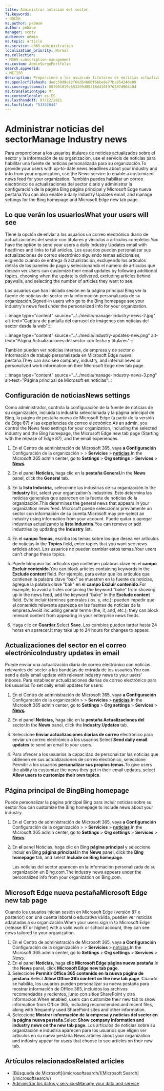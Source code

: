 ```yaml
---
title: Administrar noticias del sector
f1.keywords:
- NOCSH
ms.author: pebaum
author: pebaum
manager: scotv
audience: Admin
ms.topic: article
ms.service: o365-administration
localization_priority: Normal
ms.collection:
- M365-subscription-management
ms.custom: AdminSurgePortfolio
search.appverid:
- MET150
description: Proporcione a los usuarios titulares de noticias actualizados sobre su sector e información de su organización, use el servicio de noticias para habilitar una fuente de noticias personalizada para su organización.
ms.openlocfilehash: dedc39d9c82f66d64660f66be8e77ba954246e09
ms.sourcegitcommit: 00f001019c653269d85718d410f970887d904304
ms.translationtype: MT
ms.contentlocale: es-ES
ms.lasthandoff: 07/12/2021
ms.locfileid: "53392844"
---
```

# <a name="manage-industry-news"></a><span data-ttu-id="0a2cd-103">Administrar noticias del sector</span><span class="sxs-lookup"><span data-stu-id="0a2cd-103">Manage Industry news</span></span>

<span data-ttu-id="0a2cd-104">Para proporcionar a los usuarios titulares de noticias actualizados sobre el sector y la información de su organización, use el servicio de noticias para habilitar una fuente de noticias personalizada para su organización.</span><span class="sxs-lookup"><span data-stu-id="0a2cd-104">To provide your users with up-to-date news headlines about your industry and info from your organization, use the News service to enable a customized news feed for your organization.</span></span> <span data-ttu-id="0a2cd-105">También puedes habilitar un correo electrónico de actualizaciones del sector diario y administrar la configuración de la página Bing página principal y Microsoft Edge nueva pestaña.</span><span class="sxs-lookup"><span data-stu-id="0a2cd-105">You can also enable a daily Industry Updates email, and manage settings for the Bing homepage and Microsoft Edge new tab page.</span></span> 

## <a name="what-your-users-will-see"></a><span data-ttu-id="0a2cd-106">Lo que verán los usuarios</span><span class="sxs-lookup"><span data-stu-id="0a2cd-106">What your users will see</span></span>

<span data-ttu-id="0a2cd-107">Tiene la opción de enviar a los usuarios un correo electrónico diario de actualizaciones del sector con titulares y vínculos a artículos completos.</span><span class="sxs-lookup"><span data-stu-id="0a2cd-107">You have the option to send your users a daily Industry Updates email with headlines and links to full articles.</span></span> <span data-ttu-id="0a2cd-108">Los usuarios pueden personalizar sus actualizaciones de correo electrónico siguiendo temas adicionales, eligiendo cuándo se entrega la actualización, excluyendo los artículos detrás de los paneles de pago y seleccionando el número de artículos que desean ver.</span><span class="sxs-lookup"><span data-stu-id="0a2cd-108">Users can customize their email updates by following additional topics, choosing when the update is delivered, excluding articles behind paywalls, and selecting the number of articles they want to see.</span></span> 
 
<span data-ttu-id="0a2cd-109">Los usuarios que han iniciado sesión en la página principal Bing ver la fuente de noticias del sector en la información personalizada de su organización.</span><span class="sxs-lookup"><span data-stu-id="0a2cd-109">Signed-in users who go to the Bing homepage see your industry's news feed under the personalized info for your organization.</span></span> 
 
:::image type="content" source="../../media/manage-industry-news-2.jpg" alt-text="Captura de pantalla del carrusel de imágenes con noticias del sector desde la web":::

:::image type="content" source="../../media/industry-updates-new.png" alt-text="Página Actualizaciones del sector con fecha y titulares":::

<span data-ttu-id="0a2cd-112">También pueden ver noticias internas, de empresa y de sector o información de trabajo personalizada en Microsoft Edge nueva pestaña.</span><span class="sxs-lookup"><span data-stu-id="0a2cd-112">They can also see company, industry, and internal news or personalized work information on their Microsoft Edge new tab page.</span></span> 

:::image type="content" source="../../media/manage-industry-news-3.png" alt-text="Página principal de Microsoft en noticias":::

## <a name="news-settings"></a><span data-ttu-id="0a2cd-114">Configuración de noticias</span><span class="sxs-lookup"><span data-stu-id="0a2cd-114">News settings</span></span>

<span data-ttu-id="0a2cd-115">Como administrador, controla la configuración de la fuente de noticias de su organización, incluida la industria seleccionada y la página principal de Bing, la página de pestaña nueva de Microsoft Edge (a partir de la versión de Edge 87) y las experiencias de correo electrónico.</span><span class="sxs-lookup"><span data-stu-id="0a2cd-115">As an admin, you control the News feed settings for your organization, including the selected industry and the Bing homepage, the Microsoft Edge new tab page (Starting with the release of Edge 87), and the email experiences.</span></span> 

1. <span data-ttu-id="0a2cd-116">En el Centro de administración de Microsoft 365, vaya **a Configuración** Configuración de la organización  >    >  **Servicios**  >  [**noticias**](https://admin.microsoft.com/adminportal/home?#/Settings/Services/:/Settings/L1/BingNews).</span><span class="sxs-lookup"><span data-stu-id="0a2cd-116">In the Microsoft 365 admin center, go to **Settings** > **Org settings** > **Services** > [**News**](https://admin.microsoft.com/adminportal/home?#/Settings/Services/:/Settings/L1/BingNews).</span></span> 

1. <span data-ttu-id="0a2cd-117">En el panel **Noticias,** haga clic en la **pestaña General.**</span><span class="sxs-lookup"><span data-stu-id="0a2cd-117">In the **News** panel, click the **General** tab.</span></span>

1. <span data-ttu-id="0a2cd-118">En la **lista Industria,** seleccione las industrias de su organización.</span><span class="sxs-lookup"><span data-stu-id="0a2cd-118">In the **Industry** list, select your organization's industries.</span></span> <span data-ttu-id="0a2cd-119">Esto determina las noticias generales que aparecen en la fuente de noticias de la organización.</span><span class="sxs-lookup"><span data-stu-id="0a2cd-119">This determines the general news that appears in your organization news feed.</span></span> <span data-ttu-id="0a2cd-120">Microsoft puede seleccionar previamente un sector con información de su cuenta.</span><span class="sxs-lookup"><span data-stu-id="0a2cd-120">Microsoft may pre-select an industry using information from your account.</span></span> <span data-ttu-id="0a2cd-121">Puede quitar o agregar industrias actualizando la **lista Industria.**</span><span class="sxs-lookup"><span data-stu-id="0a2cd-121">You can remove or add industries by updating the **Industry** list.</span></span> 

1. <span data-ttu-id="0a2cd-122">En el **campo Temas,** escriba los temas sobre los que desea ver artículos de noticias.</span><span class="sxs-lookup"><span data-stu-id="0a2cd-122">In the **Topics** field, enter topics that you want see news articles about.</span></span> <span data-ttu-id="0a2cd-123">Los usuarios no pueden cambiar estos temas.</span><span class="sxs-lookup"><span data-stu-id="0a2cd-123">Your users can't change these topics.</span></span> 

1. <span data-ttu-id="0a2cd-124">Puede bloquear los artículos que contienen palabras clave en el **campo Excluir contenido.**</span><span class="sxs-lookup"><span data-stu-id="0a2cd-124">You can block articles containing keywords in the **Exclude content** field.</span></span> <span data-ttu-id="0a2cd-125">Por ejemplo, para evitar que los artículos que contienen la palabra clave "bak" se muestren en la fuente de noticias, agregue la palabra clave "bak" en el **campo Excluir contenido.**</span><span class="sxs-lookup"><span data-stu-id="0a2cd-125">For example, to avoid articles containing the keyword “bake” from showing up in the news feed, add the keyword “bake” in the **Exclude content** field.</span></span> <span data-ttu-id="0a2cd-126">Evite incluir términos generales (los, y, etc.); pueden impedir que el contenido relevante aparezca en las fuentes de noticias de la empresa.</span><span class="sxs-lookup"><span data-stu-id="0a2cd-126">Avoid including general terms (the, it, and, etc.); they can block relevant content from appearing in your enterprise news feeds.</span></span> 

1. <span data-ttu-id="0a2cd-127">Haga clic en **Guardar**.</span><span class="sxs-lookup"><span data-stu-id="0a2cd-127">Select **Save**.</span></span> <span data-ttu-id="0a2cd-128">Los cambios pueden tardar hasta 24 horas en aparecer.</span><span class="sxs-lookup"><span data-stu-id="0a2cd-128">It may take up to 24 hours for changes to appear.</span></span> 

## <a name="industry-updates-in-email"></a><span data-ttu-id="0a2cd-129">Actualizaciones del sector en el correo electrónico</span><span class="sxs-lookup"><span data-stu-id="0a2cd-129">Industry updates in email</span></span> 

<span data-ttu-id="0a2cd-130">Puede enviar una actualización diaria de correo electrónico con noticias relevantes del sector a las bandejas de entrada de los usuarios.</span><span class="sxs-lookup"><span data-stu-id="0a2cd-130">You can send a daily email update with relevant industry news to your users' inboxes.</span></span> <span data-ttu-id="0a2cd-131">Para establecer actualizaciones diarias de correo electrónico para los usuarios:</span><span class="sxs-lookup"><span data-stu-id="0a2cd-131">To set daily email updates for users:</span></span> 

1. <span data-ttu-id="0a2cd-132">En el Centro de administración de Microsoft 365, vaya **a Configuración** Configuración de la organización  >    >  **Servicios**  >  [**noticias**](https://admin.microsoft.com/adminportal/home?#/Settings/Services/:/Settings/L1/BingNews).</span><span class="sxs-lookup"><span data-stu-id="0a2cd-132">In the Microsoft 365 admin center, go to **Settings** > **Org settings** > **Services** > [**News**](https://admin.microsoft.com/adminportal/home?#/Settings/Services/:/Settings/L1/BingNews).</span></span> 

1. <span data-ttu-id="0a2cd-133">En el panel **Noticias,** haga clic en la **pestaña Actualizaciones del** sector.</span><span class="sxs-lookup"><span data-stu-id="0a2cd-133">In the **News** panel, click the **Industry Updates** tab.</span></span> 

1. <span data-ttu-id="0a2cd-134">Seleccione **Enviar actualizaciones diarias de correo** electrónico para enviar un correo electrónico a los usuarios.</span><span class="sxs-lookup"><span data-stu-id="0a2cd-134">Select **Send daily email updates** to send an email to your users.</span></span> 

1. <span data-ttu-id="0a2cd-135">Para ofrecer a los usuarios la capacidad de personalizar las noticias que obtienen en sus actualizaciones de correo electrónico, seleccione Permitir a los usuarios **personalizar sus propios temas.**</span><span class="sxs-lookup"><span data-stu-id="0a2cd-135">To give users the ability to customize the news they get in their email updates, select **Allow users to customize their own topics**.</span></span> 

## <a name="bing-homepage"></a><span data-ttu-id="0a2cd-136">Página principal de Bing</span><span class="sxs-lookup"><span data-stu-id="0a2cd-136">Bing homepage</span></span>

<span data-ttu-id="0a2cd-137">Puede personalizar la página principal Bing para incluir noticias sobre su sector.</span><span class="sxs-lookup"><span data-stu-id="0a2cd-137">You can customize the Bing homepage to include news about your industry.</span></span> 

1. <span data-ttu-id="0a2cd-138">En el Centro de administración de Microsoft 365, vaya **a Configuración** Configuración de la organización  >    >  **Servicios**  >  [**noticias**](https://admin.microsoft.com/adminportal/home?#/Settings/Services/:/Settings/L1/BingNews).</span><span class="sxs-lookup"><span data-stu-id="0a2cd-138">In the Microsoft 365 admin center, go to **Settings** > **Org settings** > **Services** > [**News**](https://admin.microsoft.com/adminportal/home?#/Settings/Services/:/Settings/L1/BingNews).</span></span> 

1. <span data-ttu-id="0a2cd-139">En **el** panel Noticias, haga clic en Bing **página principal** y seleccione Incluir en Bing **página principal**.</span><span class="sxs-lookup"><span data-stu-id="0a2cd-139">In the **News** panel, click the **Bing homepage** tab, and select **Include on Bing homepage**.</span></span> 

    <span data-ttu-id="0a2cd-140">Las noticias del sector aparecen en la información personalizada de su organización en Bing.com.</span><span class="sxs-lookup"><span data-stu-id="0a2cd-140">The industry news appears under the personalized info from your organization on Bing.com.</span></span> 

## <a name="microsoft-edge-new-tab-page"></a><span data-ttu-id="0a2cd-141">Microsoft Edge nueva pestaña</span><span class="sxs-lookup"><span data-stu-id="0a2cd-141">Microsoft Edge new tab page</span></span> 
<span data-ttu-id="0a2cd-142">Cuando los usuarios inician sesión en Microsoft Edge (versión 87 o posterior) con una cuenta laboral o educativa válida, pueden ver noticias adaptadas a su organización.</span><span class="sxs-lookup"><span data-stu-id="0a2cd-142">When your users sign in to Microsoft Edge (release 87 or higher) with a valid work or school account, they can see news tailored to your organization.</span></span>

1. <span data-ttu-id="0a2cd-143">En el Centro de administración de Microsoft 365, vaya **a Configuración** Configuración de la organización  >    >  **Servicios**  >  [noticias](https://admin.microsoft.com/adminportal/home?#/Settings/Services/:/Settings/L1/BingNews).</span><span class="sxs-lookup"><span data-stu-id="0a2cd-143">In the Microsoft 365 admin center, go to **Settings** > **Org settings** > **Services** > [News](https://admin.microsoft.com/adminportal/home?#/Settings/Services/:/Settings/L1/BingNews).</span></span>
2. <span data-ttu-id="0a2cd-144">En el panel **Noticias,** haga **clic Microsoft Edge página nueva pestaña**.</span><span class="sxs-lookup"><span data-stu-id="0a2cd-144">In the **News** panel, click **Microsoft Edge new tab page**.</span></span>
3. <span data-ttu-id="0a2cd-145">Seleccione **Permitir Office 365 contenido en la nueva página de pestaña**.</span><span class="sxs-lookup"><span data-stu-id="0a2cd-145">Select **Allow Office 365 content on the new tab page**.</span></span> <span data-ttu-id="0a2cd-146">Cuando se habilita, los usuarios pueden personalizar su nueva pestaña para mostrar información de Office 365, incluidos los archivos recomendados y recientes, junto con sitios SharePoint y otra información.</span><span class="sxs-lookup"><span data-stu-id="0a2cd-146">When enabled, users can customize their new tab to show  information from Office 365, including recommended and recent files, along with frequently used SharePoint sites and other information.</span></span>
4. <span data-ttu-id="0a2cd-147">Seleccione **Mostrar información de la empresa y noticias del sector en la página nueva pestaña**.</span><span class="sxs-lookup"><span data-stu-id="0a2cd-147">Select **Show company information and industry news on the new tab page**.</span></span> <span data-ttu-id="0a2cd-148">Los artículos de noticias sobre su organización e industria aparecen para los usuarios que eligen ver artículos en su nueva pestaña.</span><span class="sxs-lookup"><span data-stu-id="0a2cd-148">News articles about your organization and industry appear for users that choose to see articles on their new tab.</span></span>

## <a name="related-articles"></a><span data-ttu-id="0a2cd-149">Artículos relacionados</span><span class="sxs-lookup"><span data-stu-id="0a2cd-149">Related articles</span></span>

- <span data-ttu-id="0a2cd-150">
  [Búsqueda de Microsoft](/microsoftsearch/)</span><span class="sxs-lookup"><span data-stu-id="0a2cd-150">[Microsoft Search](/microsoftsearch/)</span></span>
- [<span data-ttu-id="0a2cd-151">Administrar los datos y servicios</span><span class="sxs-lookup"><span data-stu-id="0a2cd-151">Manage your data and service</span></span>](./index.yml)